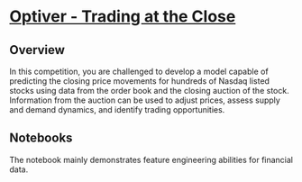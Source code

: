 # [Optiver - Trading at the Close](https://www.kaggle.com/competitions/optiver-trading-at-the-close)

## Overview
In this competition, you are challenged to develop a model capable of predicting 
the closing price movements for hundreds of Nasdaq listed stocks using data from the order book and the closing auction of the stock. Information from the auction can be used to adjust prices, assess supply and demand dynamics, and identify trading opportunities.


## Notebooks

The notebook mainly demonstrates feature engineering abilities for financial data.